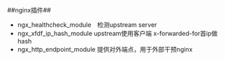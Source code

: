 ##nginx插件##
- ngx_healthcheck_module　检测upstream server
- ngx_xfdf_ip_hash_module upstream使用客户端 x-forwarded-for首ip做hash
- ngx_http_endpoint_module 提供对外端点，用于外部干预nginx 
